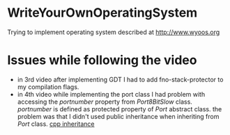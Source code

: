 # WriteYourOwnOperatingSystem
Trying to implement operating system described at http://www.wyoos.org


# Issues while following the video     
- in 3rd video after implementing GDT I had to add fno-stack-protector to my compilation flags.     
- in 4th video while implementing the port class I had problem with accessing the <i>portnumber</i> property from <i>Port8BitSlow</i> class. <i>portnumber</i> is defined as protected property of <i>Port</i> abstract class. the problem was that I didn't used public inheritance when inheriting from <i>Port</i> class. [cpp inheritance](https://www.tutorialspoint.com/cplusplus/cpp_inheritance.htm)     

